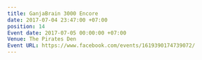 ```yaml
---
title: GanjaBrain 3000 Encore
date: 2017-07-04 23:47:00 +07:00
position: 14
Event date: 2017-07-05 00:00:00 +07:00
Venue: The Pirates Den
Event URL: https://www.facebook.com/events/1619390174739072/
---
```


